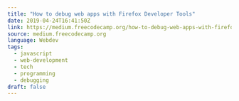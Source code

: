 ```yaml
---
title: "How to debug web apps with Firefox Developer Tools"
date: 2019-04-24T16:41:50Z
link: https://medium.freecodecamp.org/how-to-debug-web-apps-with-firefox-developer-tools-64a9f531af90?source=rss----336d898217ee---4
source: medium.freecodecamp.org
language: Webdev
tags:
  - javascript
  - web-development
  - tech
  - programming
  - debugging
draft: false
---
```

